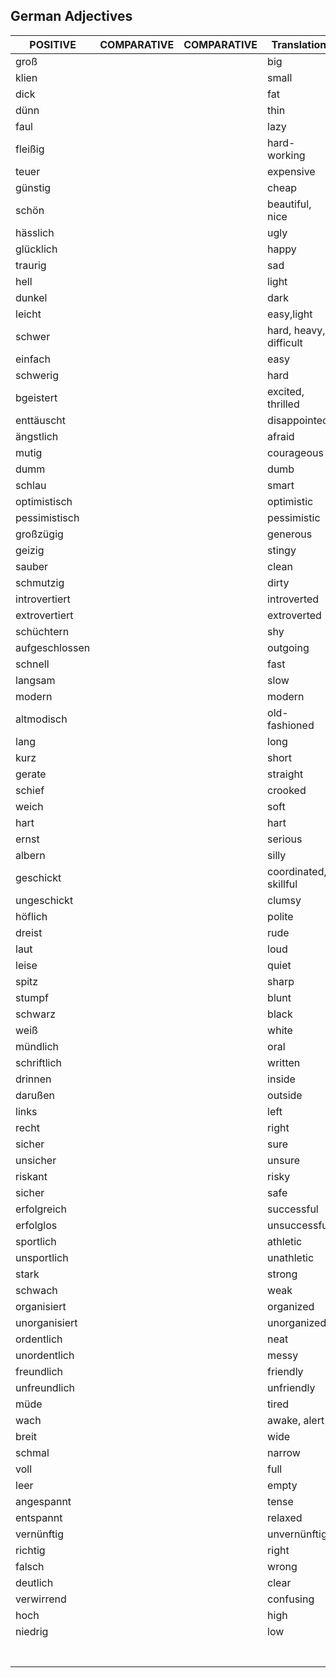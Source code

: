 ## German Adjectives	

|POSITIVE|COMPARATIVE |COMPARATIVE|Translation|
|--|--|--|--|
|groß |  |  | big|
|klien |  |  | small |
|dick |  |  | fat |
|dünn |  |  | thin |
|faul |  |  | lazy |
|fleißig |  |  | hard-working |
|teuer |  |  | expensive |
|günstig |  |  | cheap |
|schön|  |  |  beautiful, nice|
|hässlich |  |  | ugly |
|glücklich |  |  | happy |
|traurig |  |  | sad|
|hell |  |  |  light|
|dunkel |  |  |dark |
|leicht |  |  |easy,light |
|schwer|  |  | hard, heavy, difficult  |
|einfach |  |  | easy |
|schwerig |  |  | hard |
|bgeistert |  |  | excited, thrilled |
|enttäuscht |  |  | disappointed |
|ängstlich |  |  | afraid |
|mutig |  |  | courageous |
|dumm |  |  | dumb|
|schlau |  |  | smart|
|optimistisch |  |  |optimistic |
|pessimistisch|  |  |pessimistic|
|großzügig |  |  | generous |
|geizig |  |  | stingy |
|sauber |  |  | clean |
|schmutzig |  |  | dirty   |
|introvertiert |  |  | introverted |
|extrovertiert |  |  | extroverted|
|schüchtern |  |  | shy |
|aufgeschlossen |  |  | outgoing |
|schnell |  |  | fast |
|langsam |  |  | slow |
|modern |  |  | modern |
|altmodisch |  |  | old-fashioned |
|lang |  |  | long |
|kurz |  |  | short |
|gerate |  |  | straight |
|schief |  |  | crooked |
|weich |  |  | soft |
|hart |  |  | hart|
|ernst |  |  | serious |
|albern |  |  | silly |
|geschickt |  |  | coordinated, skillful |
|ungeschickt |  |  | clumsy |
|höflich |  |  | polite |
|dreist|  |  | rude |
|laut |  |  | loud |
|leise |  |  | quiet |
|spitz |  |  | sharp |
|stumpf |  |  | blunt |
|schwarz |  |  | black |
|weiß |  |  | white |
|mündlich |  |  |oral |
|schriftlich |  |  |written |
|drinnen |  |  | inside |
|darußen |  |  | outside  |
|links |  |  | left |
|recht |  |  | right |
|sicher |  |  | sure |
|unsicher |  |  |unsure |
|riskant |  |  | risky |
|sicher |  |  | safe |
|erfolgreich |  |  | successful |
|erfolglos |  |  | unsuccessful |
|sportlich |  |  |athletic  |
|unsportlich |  |  | unathletic |
|stark |  |  | strong |
|schwach |  |  | weak |
|organisiert |  |  |organized  |
|unorganisiert |  |  |unorganized  |
|ordentlich |  |  | neat |
|unordentlich |  |  | messy |
|freundlich |  |  |friendly|
|unfreundlich |  |  | unfriendly |
|müde|  |  | tired |
|wach |  |  | awake, alert |
|breit |  |  | wide |
|schmal |  |  | narrow |
|voll |  |  | full |
|leer |  |  | empty |
|angespannt |  |  | tense |
|entspannt |  |  | relaxed |
|vernünftig |  |  | unvernünftig |
|richtig |  |  | right |
|falsch |  |  | wrong |
|deutlich |  |  | clear |
|verwirrend |  |  | confusing |
|hoch |  |  | high |
|niedrig |  |  | low |
| |  |  |  |
| |  |  |  |
| |  |  |  |
| |  |  |  |
| |  |  |  |
| |  |  |  |
| |  |  |  |


